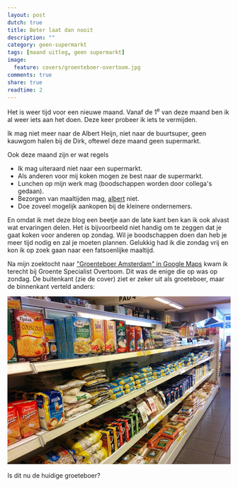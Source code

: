 ```yaml
---
layout: post
dutch: true
title: Beter laat dan nooit
description: ""
category: geen-supermarkt
tags: [maand uitleg, geen supermarkt]
image:
  feature: covers/groenteboer-overtoom.jpg
comments: true
share: true
readtime: 2
---
```


Het is weer tijd voor een nieuwe maand. Vanaf de 1<sup>e</sup> van deze maand ben ik al weer iets aan het doen. Deze keer probeer ik iets te vermijden.

Ik mag niet meer naar de Albert Heijn, niet naar de buurtsuper, geen kauwgom halen bij de Dirk, oftewel deze maand geen supermarkt.

Ook deze maand zijn er wat regels

 * Ik mag uiteraard niet naar een supermarkt.
 * Als anderen voor mij koken mogen ze best naar de supermarkt.
 * Lunchen op mijn werk mag (boodschappen worden door collega's gedaan).
 * Bezorgen van maaltijden mag, [albert](http://www.ah.nl/appie/albert) niet.
 * Doe zoveel mogelijk aankopen bij de kleinere ondernemers.

En omdat ik met deze blog een beetje aan de late kant ben kan ik ook alvast wat ervaringen delen. Het is bijvoorbeeld niet handig om te zeggen dat je gaat koken voor anderen op zondag. Wil je boodschappen doen dan heb je meer tijd nodig en zal je moeten plannen. Gelukkig had ik die zondag vrij en kon ik op zoek gaan naar een fatsoenlijke maaltijd.

Na mijn zoektocht naar ["Groenteboer Amsterdam" in Google Maps](https://www.google.nl/maps/search/groenteboer+amsterdam/) kwam ik terecht bij Groente Specialist Overtoom. Dit was de enige die op was op zondag. De buitenkant (zie de cover) ziet er zeker uit als groeteboer, maar de binnenkant verteld anders:

<img src="/images/posts/groeteboer-overtoom.jpg" alt="Een greep uit het assortiment van de groeteboer op de Overtoom in Amsterdam">

Is dit nu de huidige groeteboer?
